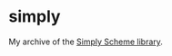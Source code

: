 # simply

My archive of the [Simply Scheme library](https://people.eecs.berkeley.edu/~bh/downloads/simply/).

